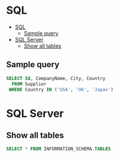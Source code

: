 # SQL

<!--ts-->
* [SQL](sql.md#sql)
   * [Sample query](sql.md#sample-query)
* [SQL Server](sql.md#sql-server)
   * [Show all tables](sql.md#show-all-tables)

<!-- Added by: runner, at: Sat Feb  5 10:39:58 UTC 2022 -->

<!--te-->

## Sample query

```sql
SELECT Id, CompanyName, City, Country
  FROM Supplier
 WHERE Country IN ('USA', 'UK', 'Japan')
```

# SQL Server

## Show all tables

```sql
SELECT * FROM INFORMATION_SCHEMA.TABLES
```
